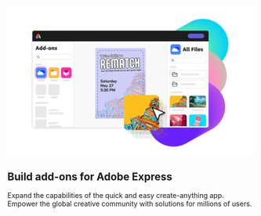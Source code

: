[//]: # (Copied from https://github.com/AdobeDocs/express-add-ons-docs/blob/eds-migration-new/src/pages/guides/index.md?plain=1#L24-L30, https://stage--adp-devsite-stage--adobedocs.aem.page/express/add-ons/docs/guides/, https://stage--adp-devsite-stage--adobedocs.aem.page/github-actions-test/test/test-hr-0)

<HeroSimple slots="image, heading, text " background="linear-gradient(180deg, #c946eb, #6372f5)" variant="halfWidth" textColor="white" />

![Adobe Express add-ons](../../../assets/Explore_Image_3.png)

## Build add-ons for Adobe Express

Expand the capabilities of the quick and easy create-anything app. Empower the global creative community with solutions for millions of users.

